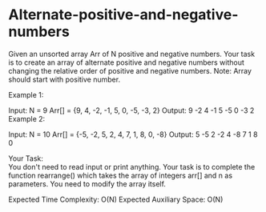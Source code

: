 # Alternate-positive-and-negative-numbers

Given an unsorted array Arr of N positive and negative numbers. Your task is to create an array of alternate positive and negative numbers without changing the relative order of positive and negative numbers.
Note: Array should start with positive number.
 

Example 1:

Input: 
N = 9
Arr[] = {9, 4, -2, -1, 5, 0, -5, -3, 2}
Output:
9 -2 4 -1 5 -5 0 -3 2
Example 2:

Input: 
N = 10
Arr[] = {-5, -2, 5, 2, 4, 7, 1, 8, 0, -8}
Output:
5 -5 2 -2 4 -8 7 1 8 0 


Your Task:  
You don't need to read input or print anything. Your task is to complete the function rearrange() which takes the array of integers arr[] and n as parameters. You need to modify the array itself.

Expected Time Complexity: O(N)
Expected Auxiliary Space: O(N)

